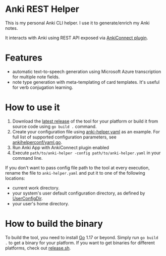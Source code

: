 # Anki REST Helper

This is my personal Anki CLI helper. I use it to generate/enrich my Anki notes.

It interacts with Anki using REST API exposed via [AnkiConnect plugin](https://github.com/FooSoft/anki-connect). 

# Features

- automatic text-to-speech generation using Microsoft Azure transcription 
  for multiple note fields.
- note type generation with meta-templating of card templates.
  It's useful for verb conjugation learning.

# How to use it

1. Download the [latest release](https://github.com/lfyuomr-gylo/anki-rest-helper/releases) of the tool for your platform
   or build it from source code using `go build .` command.
2. Create your configuration file using [anki-helper.yaml](./anki-helper.yaml) as an example.
   For full list of supported configuration parameters, see [ankihelperconf/yaml.go](./ankihelperconf/yaml.go).
3. Run Anki App with AnkiConnect plugin enabled
4. Execute `path/to/anki-helper -config path/to/anki-helper.yaml` in your command line.

If you don't want to pass config file path to the tool at every execution, rename the file to `anki-helper.yaml`
and put it to one of the following locations:

- current work directory.
- your system's user default configuration directory, as defined by [UserConfigDir](https://pkg.go.dev/os#UserConfigDir).
- your user's home directory.

# How to build the binary

To build the tool, you need to install [Go](https://go.dev/) 1.17 or beyond.
Simply run `go build .` to get a binary for your platform.
If you want to get binaries for different platforms, check out [release.sh](./release.sh).
